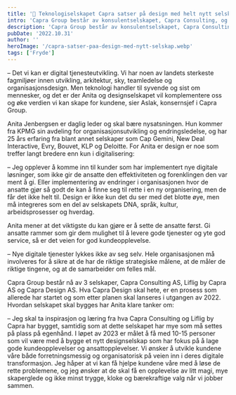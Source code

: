 ```yaml
---
title: '👋 Teknologiselskapet Capra satser på design med helt nytt selskap!'
intro: 'Capra Group består av konsulentselskapet, Capra Consulting, og produktutviklingsselskapet, Liflig by Capra. De er i dag meget tunge på teknologi. Nå ønsker de å styrke kundene og seg selv ved å benytte design og nyskaping inn i sine prosesser. Med seg har de fått Anita Jenbergsen for å starte et helt nytt selskap.'
description: 'Capra Group består av konsulentselskapet, Capra Consulting, og produktutviklingsselskapet, Liflig by Capra. De er i dag meget tunge på teknologi. Nå ønsker de å styrke kundene og seg selv ved å benytte design og nyskaping inn i sine prosesser.  Les mer &gt;&gt;'
pubDate: '2022.10.31'
author: ''
heroImage: '/capra-satser-paa-design-med-nytt-selskap.webp'
tags: ['Fryde']
---
```


– Det vi kan er digital tjenesteutvikling. Vi har noen av landets sterkeste fagmiljøer innen utvikling, arkitektur, sky, teamledelse og organisasjonsdesign. Men teknologi handler til syvende og sist om mennesker, og det er der Anita og designselskapet vil komplementere oss og øke verdien vi kan skape for kundene, sier Aslak, konsernsjef i Capra Group.

Anita Jenbergsen er daglig leder og skal bære nysatsningen. Hun kommer fra KPMG sin avdeling for organisasjonsutvikling og endringsledelse, og har 25 års erfaring fra blant annet selskaper som Cap Gemini, New Deal Interactive, Evry, Bouvet, KLP og Deloitte. For Anita er design er noe som treffer langt bredere enn kun i digitalisering:

– Jeg opplever å komme inn til kunder som har implementert nye digitale løsninger, som ikke gir de ansatte den effektiviteten og forenklingen den var ment å gi. Eller implementering av endringer i organisasjonen hvor de ansatte gjør så godt de kan å finne seg til rette i en ny organisering, men de får det ikke helt til. Design er ikke kun det du ser med det blotte øye, men må integreres som en del av selskapets DNA, språk, kultur, arbeidsprosesser og hverdag.

Anita mener at det viktigste du kan gjøre er å sette de ansatte først. Gi ansatte rammer som gir dem mulighet til å levere gode tjenester og yte god service, så er det veien for god kundeopplevelse.

– Nye digitale tjenester lykkes ikke av seg selv. Hele organisasjonen må involveres for å sikre at de har de riktige strategiske målene, at de måler de riktige tingene, og at de samarbeider om felles mål.

Capra Group består nå av 3 selskaper, Capra Consulting AS, Liflig by Capra AS og Capra Design AS. Hva Capra Design skal hete, er en prosess som allerede har startet og som etter planen skal lanseres i utgangen av 2022. Hvordan selskapet skal bygges har Anita klare tanker om:

– Jeg skal ta inspirasjon og læring fra hva Capra Consulting og Liflig by Capra har bygget, samtidig som at dette selskapet har mye som må settes på plass på egenhånd. I løpet av 2023 er målet å få med 10-15 personer som vil være med å bygge et nytt designselskap som har fokus på å lage gode kundeopplevelser og ansattopplevelser. Vi ønsker å utvikle kundene våre både forretningsmessig og organisatorisk på veien inn i deres digitale transformasjon. Jeg håper at vi kan få hjelpe kundene våre med å løse de rette problemene, og jeg ønsker at de skal få en opplevelse av litt magi, mye skaperglede og ikke minst trygge, kloke og bærekraftige valg når vi jobber sammen.